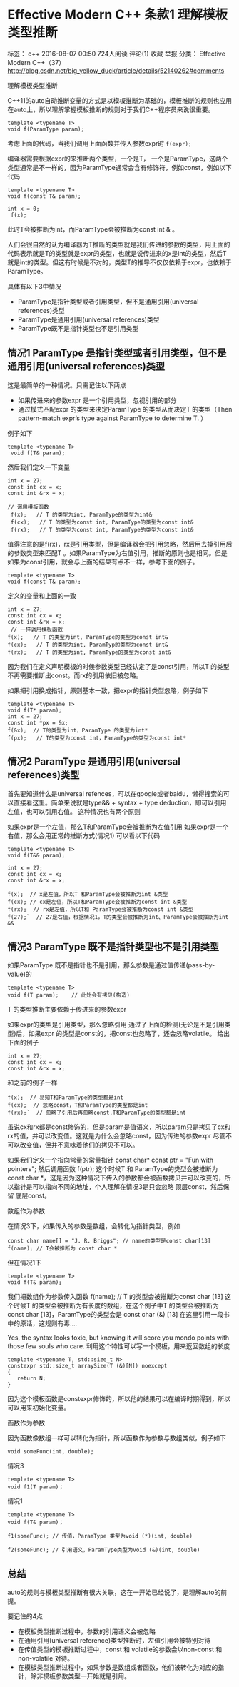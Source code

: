 # Effective Modern C++ 条款1 理解模板类型推断
标签： c++
2016-08-07 00:50 724人阅读 评论(1) 收藏 举报
 分类： Effective Modern C++（37）  
http://blog.csdn.net/big_yellow_duck/article/details/52140262#comments

理解模板类型推断

C++11的auto自动推断变量的方式是以模板推断为基础的，模板推断的规则也应用在auto上，所以理解掌握模板推断的规则对于我们C++程序员来说很重要。
```
template <typename T> 
void f(ParamType param);
```
考虑上面的代码，当我们调用上面函数并传入参数expr时 
`f(expr);`

编译器需要根据expr的来推断两个类型，一个是T， 一个是ParamType，这两个类型通常是不一样的，因为ParamType通常会含有修饰符，例如const，例如以下代码
```
template <typename T>
void f(const T& param);

int x = 0;
 f(x);
```
此时T会被推断为int，而ParamType会被推断为const int & 。

人们会很自然的认为编译器为T推断的类型就是我们传进的参数的类型，用上面的代码表示就是T的类型就是expr的类型，也就是说传进来的x是int的类型，然后T就是int的类型。但这有时候是不对的，类型T的推导不仅仅依赖于expr，也依赖于ParamType。

具体有以下3中情况
- ParamType是指针类型或者引用类型，但不是通用引用(universal references)类型
- ParamType是通用引用(universal references)类型
- ParamType既不是指针类型也不是引用类型

## 情况1 ParamType 是指针类型或者引用类型，但不是通用引用(universal references)类型

这是最简单的一种情况。只需记住以下两点
- 如果传进来的参数expr 是一个引用类型，忽视引用的部分
- 通过模式匹配expr 的类型来决定ParamType 的类型从而决定T 的类型（Then pattern-match expr’s type against ParamType to determine T. ）

例子如下
```
template <typename T>
 void f(T& param); 
```
然后我们定义一下变量
```
int x = 27;
const int cx = x;
const int &rx = x;

// 调用模板函数
 f(x);   // T 的类型为int, ParamType的类型为int&
 f(cx);   // T 的类型为const int, ParamType的类型为const int&
 f(rx);   // T 的类型为const int, ParamType的类型为const int&
```
值得注意的是f(rx)，rx是引用类型，但是编译器会把引用忽略，然后用去掉引用后的参数类型来匹配T 。如果ParamType为右值引用，推断的原则也是相同。但是如果为const引用，就会与上面的结果有点不一样，参考下面的例子。
```
template <typename T>
void f(const T& param);
```
定义的变量和上面的一致

```
int x = 27;
const int cx = x;
const int &rx = x;
 // 一样调用模板函数
f(x);   // T 的类型为int, ParamType的类型为const int&
f(cx);   // T 的类型为int, ParamTyp的类型为const int&
f(rx);   // T 的类型为int, ParamType的类型为const int&
```
因为我们在定义声明模板的时候参数类型已经认定了是const引用，所以T 的类型不再需要推断出const。而rx的引用依旧被忽略。

如果把引用换成指针，原则基本一致，把expr的指针类型忽略，例子如下
```
template <typename T>
void f(T* param);
int x = 27;
const int *px = &x;
f(&x);  // T的类型为int，ParamType 的类型为int*
f(px);   // T的类型为const int，ParamType的类型为const int*
```
## 情况2 ParamType 是通用引用(universal references)类型

首先要知道什么是universal refences，可以在google或者baidu，懒得搜索的可以直接看这里。简单来说就是type&& + syntax + type deduction，即可以引用左值，也可以引用右值。 
这种情况也有两个原则

如果expr是一个左值，那么T和ParamType会被推断为左值引用
如果expr是一个右值，那么会用正常的推断方式(情况1)
可以看以下代码
```
template <typename T>
void f(T&& param);

int x = 27;
const int cx = x;
const int &rx = x;

f(x);  // x是左值，所以T 和ParamType会被推断为int &类型
f(cx); // cx是左值，所以T和ParamType会被推断为const int &类型
f(rx);  // rx是左值，所以T和 ParamType会被推断为const int &类型
f(27);`  // 27是右值，根据情况1，T的类型会被推断为int、ParamType会被推断为int &&
```
## 情况3 ParamType 既不是指针类型也不是引用类型

如果ParamType 既不是指针也不是引用，那么参数是通过值传递(pass-by-value)的
```
template <typename T>
void f(T param);    // 此处会有拷贝(构造)
```
T 的类型推断主要依赖于传进来的参数expr

如果expr的类型是引用类型，那么忽略引用
通过了上面的检测(无论是不是引用类型)后，如果expr 的类型是const的，把const也忽略了，还会忽略volatile。
给出下面的例子
```
int x = 27;
const int cx = x;
const int &rx = x;
```
和之前的例子一样
```
f(x);  // 易知T和ParamType的类型都是int
f(cx);  // 忽略const，T和ParamType的类型都是int
f(rx);`  // 忽略了引用后再忽略const,T和ParamType的类型都是int
```
虽说cx和rx都是const修饰的，但是param是值语义，所以param只是拷贝了cx和rx的值，并可以改变值。这就是为什么会忽略const，因为传进的参数expr 尽管不可以改变值，但并不意味着他们的拷贝不可以。

如果我们定义一个指向常量的常量指针 
const char* const ptr = "Fun with pointers"; 
然后调用函数 
f(ptr); 
这个时候T 和 ParamType的类型会被推断为const char *，这是因为这种情况下传入的参数都会被函数拷贝并可以改变的，所以指针是可以指向不同的地址，个人理解在情况3是只会忽略 顶层const，然后保留 底层const。

数组作为参数

在情况3下，如果传入的参数是数组，会转化为指针类型，例如 
```
const char name[] = "J. R. Briggs"; // name的类型是const char[13] 
f(name); // T会被推断为 const char * 
```
但在情况1下 
```
template <typename T> 
void f(T& param); 
```
我们把数组作为参数传入函数 
f(name); // T 的类型会被推断为const char [13] 
这个时候T 的类型会被推断为有长度的数组，在这个例子中T 的类型会被推断为const char [13]，ParamType的类型会是 const char (&) [13] 
在这里引用一段书中的原话，这规则有毒….

Yes, the syntax looks toxic, but knowing it will score you mondo points with those few souls who care.
利用这个特性可以写一个模板，用来返回数组的长度
```
template <typename T, std::size_t N>
constexpr std::size_t arraySize(T (&)[N]) noexcept
{
   return N;
}
```
因为这个模板函数是constexpr修饰的，所以他的结果可以在编译时期得到，所以可以用来初始化变量。

函数作为参数

因为函数像数组一样可以转化为指针，所以函数作为参数与数组类似，例子如下

`void someFunc(int, double); `

情况3 
```
template <typename T> 
void f1(T param)； 
```
情况1 
```
template <typename T> 
void f(T& param)；

f1(someFunc); // 传值，ParamType 类型为void (*)(int, double)

f2(someFunc); // 引用语义，ParamType类型为void (&)(int, double)
```

## 总结

auto的规则与模板类型推断有很大关联，这在一开始已经说了，是理解auto的前提。

要记住的4点
- 在模板类型推断过程中，参数的引用语义会被忽略
- 在通用引用(universal reference)类型推断时，左值引用会被特别对待
- 在传值类型的模板推断过程中，const 和 volatile的参数会以non-const 和 non-volatile 对待。
- 在模板类型推断过程中，如果参数是数组或者函数，他们被转化为对应的指针，除非模板参数类型一开始就是引用。
